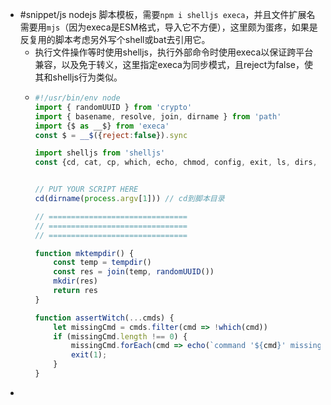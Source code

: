 - #snippet/js nodejs 脚本模板，需要`npm i shelljs execa`，并且文件扩展名需要用`mjs`（因为execa是ESM格式，导入它不方便），这里颇为蛋疼，如果是反复用的脚本考虑另外写个shell或bat去引用它。
	- 执行文件操作等时使用shelljs，执行外部命令时使用execa以保证跨平台兼容，以及免于转义，这里指定execa为同步模式，且reject为false，使其和shelljs行为类似。
	- ```js
	  #!/usr/bin/env node
	  import { randomUUID } from 'crypto'
	  import { basename, resolve, join, dirname } from 'path'
	  import {$ as __$} from 'execa'
	  const $ = __$({reject:false}).sync
	  
	  import shelljs from 'shelljs'
	  const {cd, cat, cp, which, echo, chmod, config, exit, ls, dirs, env, error, uniq, touch, test, mkdir, tempdir, tail, sort, set, sed, rm, pwd, pushd, popd, find, grep, head, ln, mv} = shelljs
	  
	  
	  // PUT YOUR SCRIPT HERE
	  cd(dirname(process.argv[1])) // cd到脚本目录
	  
	  // ===============================
	  // ===============================
	  // ===============================
	  
	  function mktempdir() {
	      const temp = tempdir()
	      const res = join(temp, randomUUID())
	      mkdir(res)
	      return res
	  }
	  
	  function assertWitch(...cmds) {
	      let missingCmd = cmds.filter(cmd => !which(cmd))
	      if (missingCmd.length !== 0) {
	          missingCmd.forEach(cmd => echo(`command '${cmd}' missing`));
	          exit(1);
	      }
	  }
	  ```
-
